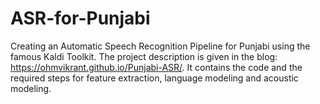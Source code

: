 # ASR-for-Punjabi

Creating an Automatic Speech Recognition Pipeline for Punjabi using the famous Kaldi Toolkit. The project description is given in the blog: https://ohmvikrant.github.io/Punjabi-ASR/. It contains the code and the required steps for feature extraction, language modeling and acoustic modeling.
